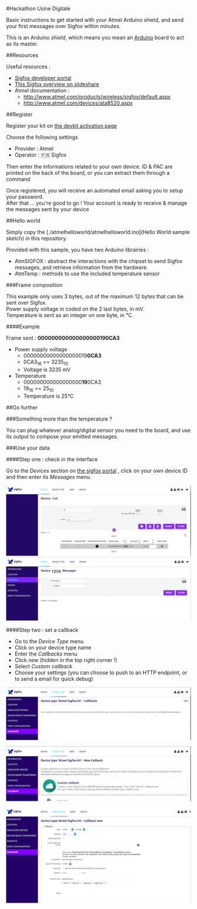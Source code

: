 #Hackathon Usine Digitale

Basic instructions to get started with your Atmel Arduino shield, and send your first messages over Sigfox within minutes.

This is an Arduino *shield*, which means you mean an [Arduino](http://arduino.cc) board to act as its master.


##Resources

Useful resources : 

* [Sigfox developer portal](http://makers.sigfox.com)
* [This Sigfox overview on slideshare](http://www.slideshare.net/nicolsc-slides/sigfox-makers-tour-bratislava)
* Atmel documentation :
	* http://www.atmel.com/products/wireless/sigfox/default.aspx
	* http://www.atmel.com/devices/ata8520.aspx

##Register

Register your kit on [the devkit activation page](http://backend.sigfox.com/activate) 

Choose the following settings  

* Provider : Atmel
* Operator : 🇫🇷 Sigfox

Then enter the informations related to your own device.
ID & PAC are printed on the back of the board, or you can extract them through a command


Once registered, you will receive an automated email asking you to setup your password.   
After that ... you're good to go ! Your account is ready to receive & manage the messages sent by your device


##Hello world

Simply copy the [./atmelhelloworld/atmelhelloworld.ino](Hello World sample sketch) in this repository. 

Provided with this sample, you have two Arduino librairies :

* AtmSIGFOX : abstract the interactions with the chipset to send Sigfox messages, and retrieve information from the hardware.
* AtmTemp : methods to use the included temperature sensor


###Frame composition

This example only uses 3 bytes, out of the maximum 12 bytes that can be sent over Sigfox.  
Power supply voltage in coded on the 2 last bytes, in mV.  
Temperature is sent as an integer on one byte, in °C.

####Example 

Frame sent : **000000000000000000190CA3**

* Power supply voltage
  * 00000000000000000019**0CA3**
  * 0CA3<sub>16</sub> == 3235<sub>10</sub> 
  * Voltage is 3235 mV
* Temperature
  * 000000000000000000**19**0CA3
  * 19<sub>16</sub> == 25<sub>10</sub>
  * Temperature is 25°C

##Go further

###Something more than the temperature ?

You can plug whatever analog/digital sensor you need to the board, and use its output to compose your emitted messages.


###Use your data

####Step one : check in the interface

Go to the _Devices_ section on [the sigfox portal](http://backend.sigfox.com) , click on your own device ID and then enter its _Messages_ menu.

![](./backend-screenshots/devices-menu.png)
![](./backend-screenshots/device-messages.png)


####Step two : set a callback

* Go to the _Device Type_ menu
* Click on your device type name
* Enter the _Callbacks_ menu
* Click _new_ (hidden in the top right corner !)
* Select _Custom callback_
* Choose your settings (you can choose to push to an HTTP endpoint, or to send a email for quick debug)


![Callbacks menu](./backend-screenshots/callbacks-menu.png)

![New callback](./backend-screenshots/new-callback.png)

![Callback settings](./backend-screenshots/callback-settings.png)